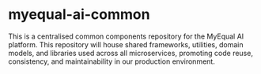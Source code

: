 # myequal-ai-common
This is a centralised common components repository for the MyEqual AI platform. This repository will house shared frameworks, utilities, domain models, and libraries used across all microservices, promoting code reuse, consistency, and maintainability in our production environment.  
